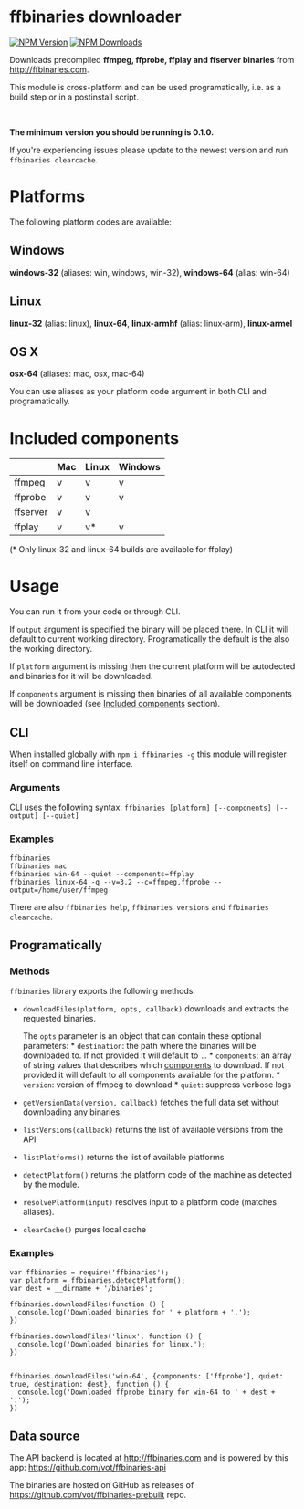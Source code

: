 # ffbinaries downloader

[![NPM Version][npm-img]][npm-url]
[![NPM Downloads][npm-dl-img]][npm-url]

[npm-url]: https://npmjs.org/package/ffbinaries
[npm-img]: https://img.shields.io/npm/v/ffbinaries.svg
[npm-dl-img]: https://img.shields.io/npm/dm/ffbinaries.svg


Downloads precompiled **ffmpeg, ffprobe, ffplay and ffserver binaries** from http://ffbinaries.com.


This module is cross-platform and can be used programatically, i.e. as a build step or in a postinstall script.

<br />

**The minimum version you should be running is 0.1.0.**


If you're experiencing issues please update to the newest version and run `ffbinaries clearcache`.


# Platforms

The following platform codes are available:

## Windows
**windows-32** (aliases: win, windows, win-32), **windows-64** (alias: win-64)

## Linux
**linux-32** (alias: linux), **linux-64**, **linux-armhf** (alias: linux-arm), **linux-armel**

## OS X
**osx-64** (aliases: mac, osx, mac-64)

You can use aliases as your platform code argument in both CLI and programatically.

# Included components

|          | Mac | Linux | Windows |
|----------|-----|-------|---------|
| ffmpeg   | v   | v     | v       |
| ffprobe  | v   | v     | v       |
| ffserver | v   | v     |         |
| ffplay   | v   | v*    | v       |

(* Only linux-32 and linux-64 builds are available for ffplay)

# Usage

You can run it from your code or through CLI.

If `output` argument is specified the binary will be placed there.
In CLI it will default to current working directory.
Programatically the default is the also the working directory.

If `platform` argument is missing then the current platform will be autodected and binaries for it will be downloaded.

If `components` argument is missing then binaries of all available components will be downloaded (see [Included components](#included-components) section).


## CLI

When installed globally with `npm i ffbinaries -g` this module will register
itself on command line interface.

### Arguments

CLI uses the following syntax: `ffbinaries [platform] [--components] [--output] [--quiet]`

### Examples

```
ffbinaries
ffbinaries mac
ffbinaries win-64 --quiet --components=ffplay
ffbinaries linux-64 -q --v=3.2 --c=ffmpeg,ffprobe --output=/home/user/ffmpeg
```

There are also `ffbinaries help`, `ffbinaries versions` and `ffbinaries clearcache`.


## Programatically

### Methods

`ffbinaries` library exports the following methods:

* `downloadFiles(platform, opts, callback)` downloads and extracts the requested binaries.

   The `opts` parameter is an object that can contain these optional parameters:
      * `destination`: the path where the binaries will be downloaded to. If not provided it will default to `.`.
      * `components`: an array of string values that describes which [components](#included-components) to download. If not provided it will default to all components available for the platform.
      * `version`: version of ffmpeg to download
      * `quiet`: suppress verbose logs

* `getVersionData(version, callback)` fetches the full data set without downloading any binaries.

* `listVersions(callback)` returns the list of available versions from the API

* `listPlatforms()` returns the list of available platforms

* `detectPlatform()` returns the platform code of the machine as detected by the module.

* `resolvePlatform(input)` resolves input to a platform code (matches aliases).

* `clearCache()` purges local cache


### Examples

```
var ffbinaries = require('ffbinaries');
var platform = ffbinaries.detectPlatform();
var dest = __dirname + '/binaries';

ffbinaries.downloadFiles(function () {
  console.log('Downloaded binaries for ' + platform + '.');
})

ffbinaries.downloadFiles('linux', function () {
  console.log('Downloaded binaries for linux.');
})


ffbinaries.downloadFiles('win-64', {components: ['ffprobe'], quiet: true, destination: dest}, function () {
  console.log('Downloaded ffprobe binary for win-64 to ' + dest + '.');
})
```

## Data source

The API backend is located at http://ffbinaries.com and is powered by this app: https://github.com/vot/ffbinaries-api

The binaries are hosted on GitHub as releases of https://github.com/vot/ffbinaries-prebuilt repo.
